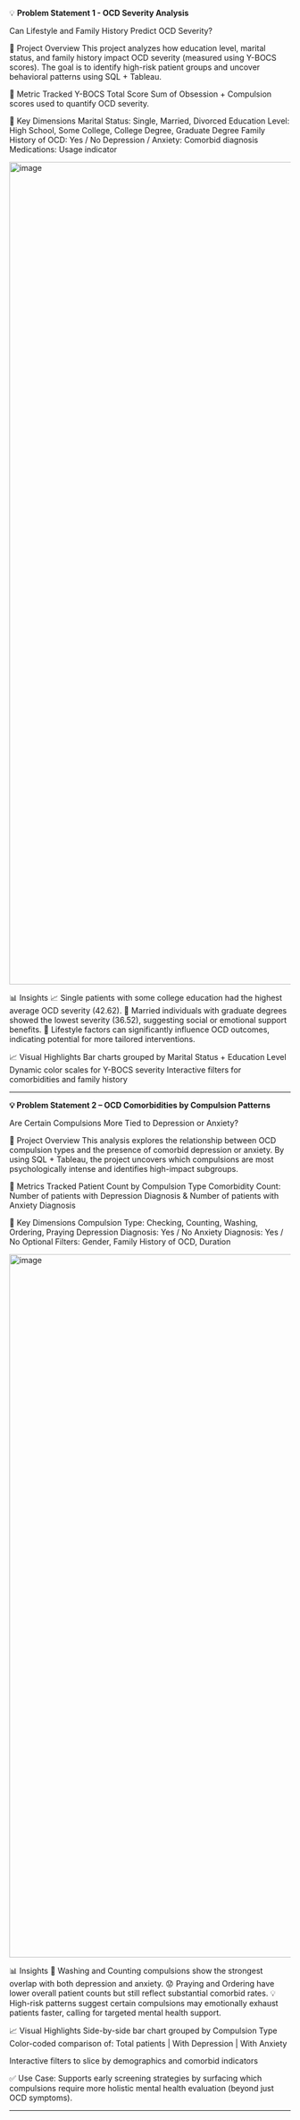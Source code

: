 💡 **Problem Statement 1 - OCD Severity Analysis**

Can Lifestyle and Family History Predict OCD Severity?

🧠 Project Overview
This project analyzes how education level, marital status, and family history impact OCD severity (measured using Y-BOCS scores). The goal is to identify high-risk patient groups and uncover behavioral patterns using SQL + Tableau.

📌 Metric Tracked
Y-BOCS Total Score
Sum of Obsession + Compulsion scores used to quantify OCD severity.

🧭 Key Dimensions
Marital Status: Single, Married, Divorced
Education Level: High School, Some College, College Degree, Graduate Degree
Family History of OCD: Yes / No
Depression / Anxiety: Comorbid diagnosis
Medications: Usage indicator

<img width="1470" alt="image" src="https://github.com/user-attachments/assets/5c77a51c-dfa0-4070-8d08-76ad683879af" />

📊 Insights
📈 Single patients with some college education had the highest average OCD severity (42.62).
💬 Married individuals with graduate degrees showed the lowest severity (36.52), suggesting social or emotional support benefits.
🧩 Lifestyle factors can significantly influence OCD outcomes, indicating potential for more tailored interventions.

📈 Visual Highlights
Bar charts grouped by Marital Status + Education Level
Dynamic color scales for Y-BOCS severity
Interactive filters for comorbidities and family history 
_________________________________________________________________________________________________________________________________________________________________________________________

**💡 Problem Statement 2 – OCD Comorbidities by Compulsion Patterns**

Are Certain Compulsions More Tied to Depression or Anxiety?

🧠 Project Overview
This analysis explores the relationship between OCD compulsion types and the presence of comorbid depression or anxiety. By using SQL + Tableau, the project uncovers which compulsions are most psychologically intense and identifies high-impact subgroups.

📌 Metrics Tracked
Patient Count by Compulsion Type
Comorbidity Count: Number of patients with Depression Diagnosis & Number of patients with Anxiety Diagnosis

🧭 Key Dimensions
Compulsion Type: Checking, Counting, Washing, Ordering, Praying
Depression Diagnosis: Yes / No
Anxiety Diagnosis: Yes / No
Optional Filters: Gender, Family History of OCD, Duration

<img width="1257" alt="image" src="https://github.com/user-attachments/assets/c92a1163-9fc5-44fe-b22a-8fa40b699c50" />


📊 Insights
🧠 Washing and Counting compulsions show the strongest overlap with both depression and anxiety.
😟 Praying and Ordering have lower overall patient counts but still reflect substantial comorbid rates.
💡 High-risk patterns suggest certain compulsions may emotionally exhaust patients faster, calling for targeted mental health support.

📈 Visual Highlights
Side-by-side bar chart grouped by Compulsion Type
Color-coded comparison of: Total patients | With Depression | With Anxiety

Interactive filters to slice by demographics and comorbid indicators

✅ Use Case: Supports early screening strategies by surfacing which compulsions require more holistic mental health evaluation (beyond just OCD symptoms).

_________________________________________________________________________________________________________________________________________________________________________________________






